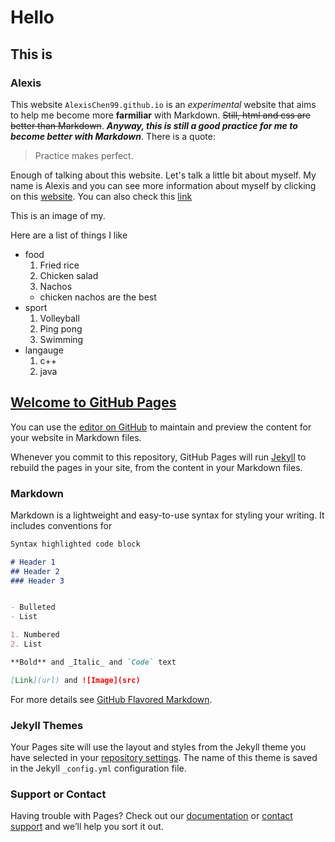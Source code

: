 # Hello
## This is 
### Alexis 

This website `AlexisChen99.github.io` is an _experimental_ website that aims to help me become more **farmiliar** with Markdown. ~~Still, html and css are better than Markdown~~. ***Anyway, this is still a good practice for me to become better with Markdown***. There is a quote: 
> Practice makes perfect. 

Enough of talking about this website. Let's talk a little bit about myself. My name is Alexis and you can see more information about myself by clicking on this [website](https://alexischen99.github.io/). You can also check this [link](/test.md)


This is an image of my.


Here are a list of things I like 
- food
  1. Fried rice
  2. Chicken salad
  3. Nachos
    - chicken nachos are the best
- sport
  1. Volleyball
  2. Ping pong
  3. Swimming
- langauge
  1. c++
  2. java 


## [Welcome to GitHub Pages](https://duckduckgo.com/?va=b&t=hc)

You can use the [editor on GitHub](https://github.com/AlexisChen99/AlexisChen99.github.io/edit/main/index.md) to maintain and preview the content for your website in Markdown files.

Whenever you commit to this repository, GitHub Pages will run [Jekyll](https://jekyllrb.com/) to rebuild the pages in your site, from the content in your Markdown files.

### Markdown

Markdown is a lightweight and easy-to-use syntax for styling your writing. It includes conventions for

```markdown
Syntax highlighted code block

# Header 1
## Header 2
### Header 3


- Bulleted
- List

1. Numbered
2. List

**Bold** and _Italic_ and `Code` text

[Link](url) and ![Image](src)
```

For more details see [GitHub Flavored Markdown](https://guides.github.com/features/mastering-markdown/).

### Jekyll Themes

Your Pages site will use the layout and styles from the Jekyll theme you have selected in your [repository settings](https://github.com/AlexisChen99/AlexisChen99.github.io/settings). The name of this theme is saved in the Jekyll `_config.yml` configuration file.

### Support or Contact

Having trouble with Pages? Check out our [documentation](https://docs.github.com/categories/github-pages-basics/) or [contact support](https://github.com/contact) and we’ll help you sort it out.
